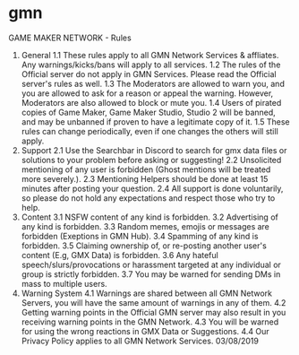 # gmn
GAME MAKER NETWORK - Rules
1. General
1.1 These rules apply to all GMN Network Services & affliates. Any warnings/kicks/bans will apply to all services.
1.2 The rules of the Official server do not apply in GMN Services. Please read the Official server's rules as well.
1.3 The Moderators are allowed to warn you, and you are allowed to ask for a reason or appeal the warning. However, Moderators are also allowed to block or mute you.
1.4 Users of pirated copies of Game Maker, Game Maker Studio, Studio 2 will be banned, and may be unbanned if proven to have a legitimate copy of it.
1.5 These rules can change periodically, even if one changes the others will still apply.
2. Support
2.1 Use the Searchbar in Discord to search for gmx data files or solutions to your problem before asking or suggesting!
2.2 Unsolicited mentioning of any user is forbidden (Ghost mentions will be treated more severely.).
2.3 Mentioning Helpers should be done at least 15 minutes after posting your question.
2.4 All support is done voluntarily, so please do not hold any expectations and respect those who try to help.
3. Content
3.1 NSFW content of any kind is forbidden.
3.2 Advertising of any kind is forbidden.
3.3 Random memes, emojis or messages are forbidden (Exeptions in GMN Hub).
3.4 Spamming of any kind is forbidden. 
3.5 Claiming ownership of, or re-posting another user's content (E.g, GMX Data) is forbidden.
3.6 Any hateful speech/slurs/provocations or harassment targeted at any individual or group is strictly forbidden.
3.7 You may be warned for sending DMs in mass to multiple users.
4. Warning System
4.1 Warnings are shared between all GMN Network Servers, you will have the same amount of warnings in any of them.
4.2 Getting warning points in the Official GMN server may also result in you receiving warning points in the GMN Network.
4.3 You will be warned for using the wrong reactions in GMX Data or Suggestions.
4.4 Our Privacy Policy applies to all GMN Network Services.
03/08/2019
